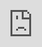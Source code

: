 ```yaml
---
title: "4.02 Fusion 360 User Parameter Basics"
date: 2020-01-26T23:11:13Z
draft: false
---
```


In Fusion 360 you can create user parameters. These are values that you can use to change your model and update it completely through your design history. When you start a new design there are no user parameters. You can make as many user parameters as you want and also you can use equations to make user parameters.

## Creating User Parameters

To create user parameters, go to “Modify” and then select “change parameters”.

By using a user parameter of "ply", you can update your design after measuring the thickness of your material. Use this dimensions in your sketches rather than typing in the thickness of the plywood as a hard coded value. This allows for updating later. You can also make parameters for the width, height, depth, clearance, the size of bolt holes and any other feature that you might want to change or have a relationship to other features.

You can also use a user parameter with an expression or equation such as "width / 2" for the distance of an offset plane from the origin to space out side pieces. Use user parameters for anything that you want to reference multiple times or potentially update later.

## Adding User Parameters to Existing Models

Sometimes you might start modeling and type in dimensions to get started. After drawing a few sketches or making a couple components you might realize that a particular dimensions should be a user parameter instead of being hard coded. What do you do? How can you add a parameter after you already modeled the part? Fusion 360 allows you to change "almost" anything at a later time. You can create a user parameter and then go back through the design history and swap out hard coded values for the newly created user parameter. It is better to create the needed user parameters from the beginning but that is not always possible, especially with new designs. This [video](https://youtu.be/sBEHI-N4DAY) walks through the process of adding user parameters to an existing model.

## Fixing Errors When Changing Parameters

Sometimes when user parameters are changed, parts of the model might "break." If this happens, the best thing to do is note which features in the timeline have problems. These will be highlighted red or yellow. Then press "Control Z" or "Command Z" to undo the user parameter change. Then inspect the features that had problems to see what can be changed to make the model more robust. Often there will be a place where a value was hardcoded with a number instead of a user parameter. Once the problems are fixed then you can change the user parameter value to have the model automatically update. This [video](https://www.youtu.be/F3673fmEymo) shows how to fix errors on the design timeline.

<figure>

[![Laser Cut User Parameters](2021-Laser-Cut-User-Parameters.png)](2021-Laser-Cut-User-Parameters.png)

<figcaption>

Example User Parameters in Fusion 360

</figcaption>
</figure>

</div>
<div class="video-grid">

<div class="video-card">

### Set User Parameters Fusion 360

<div class="iframe-16-9-container"><iframe class="youTubeIframe" style="position: absolute; top: 0; bottom: 0; left: 0; width: 100%; height: 100%; border: 0; z-index: 1;" src="https://www.youtube.com/embed/H6W-Og4YyZ8?rel=0" width="560" height="315" frameborder="0" allowfullscreen="allowfullscreen"></iframe></div>
</div>

<div class="video-card">

### Change Plywood Thickness Fusion 360

<div class="iframe-16-9-container"><iframe class="youTubeIframe" style="position: absolute; top: 0; bottom: 0; left: 0; width: 100%; height: 100%; border: 0; z-index: 1;" src="https://www.youtube.com/embed/a7HOiBC_81s?rel=0" width="560" height="315" frameborder="0" allowfullscreen="allowfullscreen"></iframe></div>
</div>

<div class="video-card">

### Add User Parameters to Existing Model

<div class="iframe-16-9-container"><iframe class="youTubeIframe" style="position: absolute; top: 0; bottom: 0; left: 0; width: 100%; height: 100%; border: 0; z-index: 1;" src="https://www.youtube.com/embed/sBEHI-N4DAY?rel=0" width="560" height="315" frameborder="0" allowfullscreen="allowfullscreen"></iframe></div>
</div>

</div>
